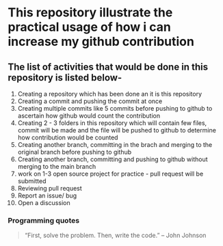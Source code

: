 # This repository illustrate the practical usage of how i can increase my github contribution

## The list of activities that would be done in this repository is listed below-

1. Creating a repository which has been done an it is this repository
2. Creating a commit and pushing the commit at once
3. Creating multiple commits like 5 commits before pushing to github to ascertain how github would count the contribution
4. Creating 2 - 3 folders in this repository which will contain few files, commit will be made and the file will be pushed to github to determine how contribution would be counted
5. Creating another branch, committing in the brach and merging to the original branch before pushing to github
6. Creating another branch, committing and pushing to github without merging to the main branch
7. work on 1-3 open source project for practice - pull request will be submitted
8. Reviewing pull request
9. Report an issue/ bug
10. Open a discussion

### Programming quotes

> “First, solve the problem. Then, write the code.” – John Johnson

